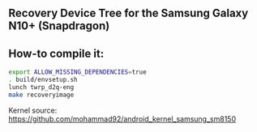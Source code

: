 ## Recovery Device Tree for the Samsung Galaxy N10+ (Snapdragon)

## How-to compile it:

```sh
export ALLOW_MISSING_DEPENDENCIES=true
. build/envsetup.sh
lunch twrp_d2q-eng
make recoveryimage
```

Kernel source:
https://github.com/mohammad92/android_kernel_samsung_sm8150
